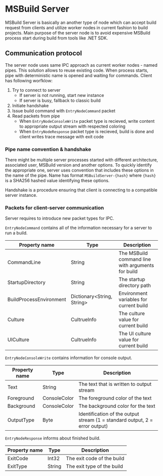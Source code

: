 # MSBuild Server

MSBuild Server is basically an another type of node which can accept build request from clients and utilize worker nodes in current fashion to build projects. Main purpose of the server node is to avoid expensive MSBuild process start during build from tools like .NET SDK.

## Communication protocol

The server node uses same IPC approach as current worker nodes - named pipes. This solution allows to reuse existing code. When process starts, pipe with deterministic name is opened and waiting for commands. Client has following worfklow:

1. Try to connect to server
   - If server is not running, start new instance
   - If server is busy, fallback to classic build 
2. Initiate handshake
2. Issue build command with `EntryNodeCommand` packet
3. Read packets from pipe
   - When `EntryNodeConsoleWrite` packet type is recieved, write content to appropriate output stream with respected coloring
   - When `EntryNodeResponse` packet type is recieved, build is done and client writes trace message with exit code

### Pipe name convention & handshake

There might be multiple server processes started with different architecture, associated user, MSBuild version and another options. To quickly identify the appropriate one, server uses convention that includes these options in the name of the pipe. Name has format `MSBuildServer-{hash}` where `{hash}` is a SHA256 hashed value identifying these options.

Handshake is a procedure ensuring that client is connecting to a compatible server instance. 

### Packets for client-server communication

Server requires to introduce new packet types for IPC.

`EntryNodeCommand` contains all of the information necessary for a server to run a build.

| Property name            | Type                        | Description |
|---|---|---|
| CommandLine              | String                      | The MSBuild command line with arguments for build |
| StartupDirectory         | String                      | The startup directory path |
| BuildProcessEnvironment  | Dictionary<String, String>  | Environment variables for current build |
| Culture                  | CultrueInfo                 | The culture value for current build |
| UICulture                | CultrueInfo                 | The UI culture value for current build |

`EntryNodeConsoleWrite` contains information for console output.

| Property name            | Type          | Description |
|---|---|---|
| Text                     | String        | The text that is written to output stream |
| Foreground               | ConsoleColor  | The foreground color of the text |
| Background               | ConsoleColor  | The background color for the text |
| OutputType               | Byte          | Identification of the output stream (1 = standard output, 2 = error output) |

`EntryNodeResponse` informs about finished build.

| Property name            | Type          | Description |
|---|---|---|
| ExitCode                 | Int32         | The exit code of the build |
| ExitType                 | String        | The exit type of the build |


